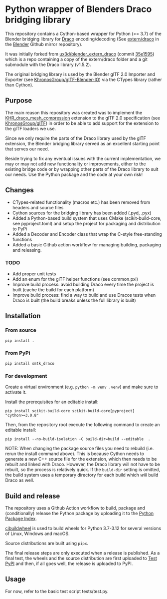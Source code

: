# Python wrapper of Blenders Draco bridging library

This repository contains a Cython-based wrapper for Python (>= 3.7) of the Blender bridging library for [Draco](https://github.com/google/draco) encoding/decoding (See [extern/draco](https://github.com/blender/blender/extern/draco) in the [Blender](https://github.com/blender/blender) Github mirror repository).

It was initially forked from [ux3d/blender_extern_draco](https://github.com/ux3d/blender_extern_draco) (commit [35e1595](https://github.com/ux3d/blender_extern_draco/commit/35e1595c0ab1fa627aeaeff0247890763f993865)) which is a repo containing a copy of the extern/draco folder and a git submodule with the Draco library (v1.5.2).

The original bridging library is used by the Blender glTF 2.0 Importer and Exporter (see [KhronosGroup/glTF-Blender-IO](https://github.com/KhronosGroup/glTF-Blender-IO)) via the CTypes library (rather than Cython).

## Purpose

The main reason this repository was created was to implement the [KHR_draco_mesh_compression](https://github.com/KhronosGroup/glTF/blob/main/extensions/2.0/Khronos/KHR_draco_mesh_compression/README.md) extension to the glTF 2.0 specification (see [KhronosGroup/glTF](https://github.com/KhronosGroup/glTF/blob/main/README.md)) in order to be able to add support for the extension to the glTF loaders we use. 

Since we only require the parts of the Draco library used by the glTF extension, the Blender bridging library served as an excellent starting point that serves our need. 

Beside trying to fix any eventual issues with the current implementation, we may or may not add new functionality or improvements, either to the existing bridge code or by wrapping other parts of the Draco library to suit our needs. Use the Python package and the code at your own risk!

## Changes

* CTypes-related functionality (macros etc.) has been removed from headers and source files
* Cython sources for the bridging library has been added (.pyd, .pyx)
* Added a Python-based build system that uses CMake (scikit-build-core, see pyproject.toml) and setup the project for packaging and distribution to PyPi
* Added a Decoder and Encoder class that wrap the C-style free-standing functions
* Added a basic Github action workflow for managing building, packaging and releasing.

### TODO

* Add proper unit tests
* Add an enum for the glTF helper functions (see common.pxi)
* Improve build process: avoid building Draco every time the project is built (cache the build for each platform)
* Improve build process: find a way to build and use Dracos tests when Draco is built (the build breaks unless the full library is built)

## Installation

### From source

```
pip install .
```

### From PyPi

```
pip install smtk_draco
```

### For development

Create a virtual environment (e.g. `python -m venv .venv`) and make sure
to activate it.

Install the prerequisites for an editable install:

```
pip install scikit-build-core scikit-build-core[pyproject] "cython>=3.0.8" 
```

Then, from the repository root execute the following command to create an editable install:
```
pip install --no-build-isolation -C build-dir=build --editable  .
```

NOTE: When changing the package source files you need to rebuild (i.e. rerun the install command above). This is because Cython needs to generate a new C++ source file for the 
extension, which then needs to be rebuilt and linked with Draco. However, the Draco library will not have to be rebuilt, so the process is relatively quick. If the `build-dir` setting is omitted, the build system uses a temporary directory for each build which _will_ build Draco as well.

## Build and release

The repository uses a Github Action workflow to build, package and (conditionally) release the Python package by
uploading it to the [Python Package Index](https://pypi.org).

[cibuildwheel](https://github.com/pypa/cibuildwheel) is used to build wheels for Python 3.7-3.12 for several versions of Linux, Windows and macOS.

Source distributions are built using `pipx`.

The final release steps are only executed when a release is published. As a final test, the wheels and the source distribution are first uploaded to [Test PyPI](https://test.pypi.org) and then, if all goes well, the release is uploaded to PyPI.

## Usage

For now, refer to the basic test script tests/test.py.